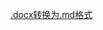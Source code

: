 [.docx转换为.md格式](https://products.groupdocs.app/zh/conversion/docx-to-md#folderName=56ee6acd-8c76-4bdf-9c50-c82913a413cd&fileName=%E6%AD%A3%E6%96%87%20(%E5%89%AF%E6%9C%AC).docx)